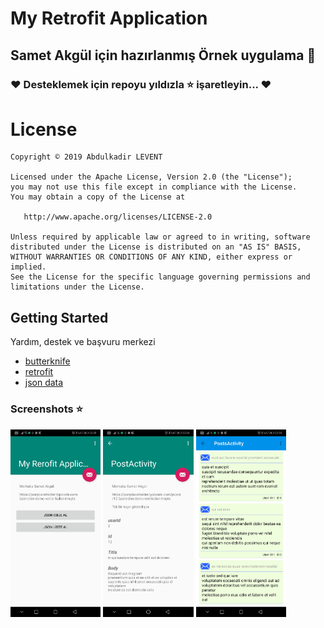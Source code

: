 # My Retrofit Application

## Samet Akgül için hazırlanmış Örnek uygulama :loudspeaker:

### :heart: Desteklemek için repoyu yıldızla :star: işaretleyin... :heart:

# License

    Copyright © 2019 Abdulkadir LEVENT

    Licensed under the Apache License, Version 2.0 (the "License");
    you may not use this file except in compliance with the License.
    You may obtain a copy of the License at

       http://www.apache.org/licenses/LICENSE-2.0

    Unless required by applicable law or agreed to in writing, software
    distributed under the License is distributed on an "AS IS" BASIS,
    WITHOUT WARRANTIES OR CONDITIONS OF ANY KIND, either express or implied.
    See the License for the specific language governing permissions and
    limitations under the License.
   
## Getting Started

Yardım, destek ve başvuru merkezi
- [butterknife](https://jakewharton.github.io/butterknife/)
- [retrofit](https://square.github.io/retrofit/)
- [json data](https://jsonplaceholder.typicode.com/)
 
### Screenshots :star:

<img src="screenshots/img1.png" height="300em" />
<img src="screenshots/img2.png" height="300em" />
<img src="screenshots/img3.png" height="300em" />
